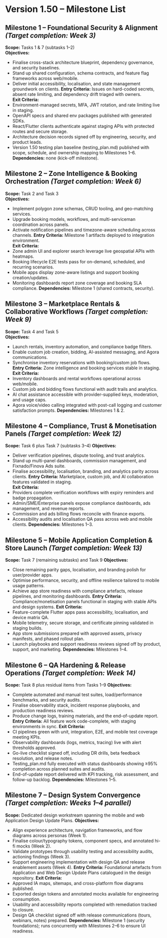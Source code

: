 # Version 1.50 – Milestone List

## Milestone 1 – Foundational Security & Alignment *(Target completion: Week 3)*
**Scope:** Tasks 1 & 7 (subtasks 1–2)  
**Objectives:**
- Finalise cross-stack architecture blueprint, dependency governance, and security baselines.
- Stand up shared configuration, schema contracts, and feature flag frameworks across web/mobile.
- Deliver initial accessibility, localisation, and state management groundwork on clients.
**Entry Criteria:** Issues on hard-coded secrets, absent rate limiting, and dependency drift triaged with owners.  
**Exit Criteria:**
- Environment-managed secrets, MFA, JWT rotation, and rate limiting live in staging.
- OpenAPI specs and shared env packages published with generated SDKs.
- React/Flutter clients authenticate against staging APIs with protected routes and secure storage.
- Architecture decision records signed off by engineering, security, and product leads.
- Version 1.50 testing plan baseline (testing_plan.md) published with scope, schedule, and ownership mapping to Milestones 1–6.
**Dependencies:** none (kick-off milestone).

## Milestone 2 – Zone Intelligence & Booking Orchestration *(Target completion: Week 6)*
**Scope:** Task 2 and Task 3  
**Objectives:**
- Implement polygon zone schemas, CRUD tooling, and geo-matching services.
- Upgrade booking models, workflows, and multi-serviceman coordination across panels.
- Activate notification pipelines and timezone-aware scheduling across channels.
**Entry Criteria:** Milestone 1 artifacts deployed to integration environment.  
**Exit Criteria:**
- Zone admin UI and explorer search leverage live geospatial APIs with heatmaps.
- Booking lifecycle E2E tests pass for on-demand, scheduled, and recurring scenarios.
- Mobile apps display zone-aware listings and support booking creation/updates.
- Monitoring dashboards report zone coverage and booking SLA compliance.
**Dependencies:** Milestone 1 (shared contracts, security).

## Milestone 3 – Marketplace Rentals & Collaborative Workflows *(Target completion: Week 9)*
**Scope:** Task 4 and Task 5  
**Objectives:**
- Launch rentals, inventory automation, and compliance badge filters.
- Enable custom job creation, bidding, AI-assisted messaging, and Agora communications.
- Synchronise inventory reservations with booking/custom job flows.
**Entry Criteria:** Zone intelligence and booking services stable in staging.  
**Exit Criteria:**
- Inventory dashboards and rental workflows operational across web/mobile.
- Custom job and bidding flows functional with audit trails and analytics.
- AI chat assistance accessible with provider-supplied keys, moderation, and usage caps.
- Agora voice/video calling integrated with post-call logging and customer satisfaction prompts.
**Dependencies:** Milestones 1 & 2.

## Milestone 4 – Compliance, Trust & Monetisation Panels *(Target completion: Week 12)*
**Scope:** Task 6 plus Task 7 (subtasks 3–4)
**Objectives:**
- Deliver verification pipelines, dispute tooling, and trust analytics.
- Stand up multi-panel dashboards, commission management, and Fixnado/Finova Ads suite.
- Finalise accessibility, localisation, branding, and analytics parity across clients.
**Entry Criteria:** Marketplace, custom job, and AI collaboration features validated in staging.  
**Exit Criteria:**
- Providers complete verification workflows with expiry reminders and badge propagation.
- Admin/SME/Enterprise panels expose compliance dashboards, ads management, and revenue reports.
- Commission and ads billing flows reconcile with finance exports.
- Accessibility audits and localisation QA pass across web and mobile clients.
**Dependencies:** Milestones 1–3.

## Milestone 5 – Mobile Application Completion & Store Launch *(Target completion: Week 13)*
**Scope:** Task 7 (remaining subtasks) and Task 9
**Objectives:**
- Close remaining parity gaps, localisation, and branding polish for user/provider apps.
- Optimise performance, security, and offline resilience tailored to mobile usage patterns.
- Achieve app store readiness with compliance artefacts, release pipelines, and monitoring dashboards.
**Entry Criteria:** Compliance/monetisation panels functional in staging with stable APIs and design systems.
**Exit Criteria:**
- Feature-complete Flutter apps pass accessibility, localisation, and device matrix QA.
- Mobile telemetry, secure storage, and certificate pinning validated in staging builds.
- App store submissions prepared with approved assets, privacy manifests, and phased rollout plan.
- Launch playbooks and support readiness reviews signed off by product, support, and marketing.
**Dependencies:** Milestones 1–4.

## Milestone 6 – QA Hardening & Release Operations *(Target completion: Week 14)*
**Scope:** Task 8 plus residual items from Tasks 1–9
**Objectives:**
- Complete automated and manual test suites, load/performance benchmarks, and security audits.
- Finalise observability stack, incident response playbooks, and production readiness reviews.
- Produce change logs, training materials, and the end-of-update report.
**Entry Criteria:** All feature work code-complete, with staging environments in sync.
**Exit Criteria:**
- CI pipelines green with unit, integration, E2E, and mobile test coverage meeting KPIs.
- Observability dashboards (logs, metrics, tracing) live with alert thresholds approved.
- Go-live checklist signed off, including DR drills, beta feedback resolution, and release notes.
- Testing_plan.md fully executed with status dashboards showing ≥95% completion across planned suites and audits.
- End-of-update report delivered with KPI tracking, risk assessment, and follow-up backlog.
**Dependencies:** Milestones 1–5.

## Milestone 7 – Design System Convergence *(Target completion: Weeks 1–4 parallel)*
**Scope:** Dedicated design workstream spanning the mobile and web Application Design Update Plans.
**Objectives:**
- Align experience architecture, navigation frameworks, and flow diagrams across personas (Week 1).
- Finalise colour/typography tokens, component specs, and annotated hi-fi mocks (Week 2).
- Validate prototypes through usability testing and accessibility audits, actioning findings (Week 3).
- Support engineering implementation with design QA and release enablement assets (Week 4).
**Entry Criteria:** Foundational artefacts from Application and Web Design Update Plans catalogued in the design repository.
**Exit Criteria:**
- Approved IA maps, sitemaps, and cross-platform flow diagrams published.
- Exported design tokens and annotated mocks available for engineering consumption.
- Usability and accessibility reports completed with remediation tracked to closure.
- Design QA checklist signed off with release communications (tours, webinars, notes) prepared.
**Dependencies:** Milestone 1 (security foundations); runs concurrently with Milestones 2–6 to ensure UI readiness.

